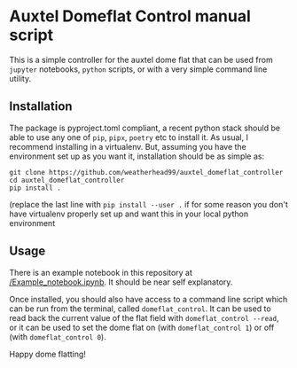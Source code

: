 # Auxtel Domeflat Control manual script

This is a simple controller for the auxtel dome flat that can be used from
`jupyter` notebooks, `python` scripts, or with a very simple command line
utility.

## Installation

The package is pyproject.toml compliant, a recent python stack should be able
to use any one of `pip`, `pipx`, `poetry` etc to install it. As usual, I
recommend installing in a virtualenv. But, assuming you have the environment
set up as you want it, installation should be as simple as:

```
git clone https://github.com/weatherhead99/auxtel_domeflat_controller
cd auxtel_domeflat_controller
pip install .
```

(replace the last line with `pip install --user .` if for some reason you
don't have virtualenv properly set up and want this in your local python
environment

## Usage

There is an example notebook in this repository at
[/Example_notebook.ipynb](/Example_notebook.ipynb). It should be near self
explanatory.

Once installed, you should also have access to a command line script which can
be run from the terminal, called `domeflat_control`. It can be used to read
back the current value of the flat field with `domeflat_control --read`, or it
can be used to set the dome flat on (with `domeflat_control 1`) or off (with
`domeflat_control 0`).

Happy dome flatting!
